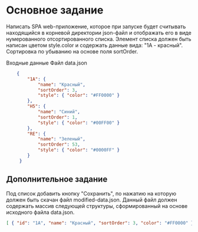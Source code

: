 # Основное задание
Написать SPA web-приложение, которое при запуске будет считывать находящийся в корневой директории json-файл и отображать его в виде нумерованного отсортированного списка.
Элемент списка должен быть написан цветом style.color и содержать данные вида: "1A - красный".
Сортировка по убыванию на основе поля sortOrder.


Входные данные Файл data.json
```json
    {
    	"1A": { 
    		"name": "Красный",
    		"sortOrder": 3,
    		"style": { "color": "#FF0000" }
    	},
    	"H5": {
     		"name": "Синий",
    		"sortOrder": 1,
    		"style": { "color": "#00FF00" }
    	}, 
    	"RE": {
    		"name": "Зеленый",
    		"sortOrder": 53, 
    		"style": { "color": "#0000FF" } 
    	}
     }
```


## Дополнительное задание
Под список добавить кнопку "Сохранить", по нажатию на которую должен быть скачан файл modified-data.json.
Данный файл должен содержать массив следующей структуры, сформированный на основе исходного файла data.json.
```json
[ { "id": "1A", "name": "Красный", "sortOrder": 3, "color": "#FF0000" } ]
```

